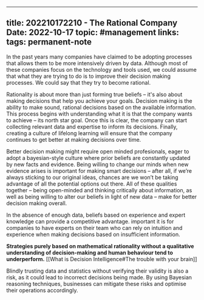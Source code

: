 

---
title: 202210172210 - The Rational Company
Date: 2022-10-17
topic: #management 
links:
tags: permanent-note 
---

In the past years many companies have claimed to be adopting processes that allows them to be more intensively driven by data. Although most of these companies focus on the technology and tools used, we could assume that what they are trying to do is to improve their decision making processes. We could say that they try to become rational.

Rationality is about more than just forming true beliefs – it's also about making decisions that help you achieve your goals. Decision making is the ability to make sound, rational decisions based on the available information. This process begins with understanding what it is that the company wants to achieve – its north star goal. Once this is clear, the company can start collecting relevant data and expertise to inform its decisions. Finally, creating a culture of lifelong learning will ensure that the company continues to get better at making decisions over time.

Better decision making might require open minded profesionals, eager to adopt a bayesian-style culture where prior beliefs are constantly updated by new facts and evidence. Being willing to change our minds when new evidence arises is important for making smart decisions – after all, if we’re always sticking to our original ideas, chances are we won’t be taking advantage of all the potential options out there. All of these qualities together – being open-minded and thinking critically about information, as well as being willing to alter our beliefs in light of new data – make for better decision making overall.

In the absence of enough data, beliefs based on experience and expert knowledge can provide a competitive advantage.  important it is for companies to have experts on their team who can rely on intuition and experience when making decisions based on insufficient information. 

**Strategies purely based on mathematical rationality without a qualitative understanding of decision-making and human behaviour tend to underperform.** [[What is Decision Intelligence#The trouble with your brain]]

Blindly trusting data and statistics without verifying their validity is also a risk, as it could lead to incorrect decisions being made. By using Bayesian reasoning techniques, businesses can mitigate these risks and optimise their operations accordingly.




